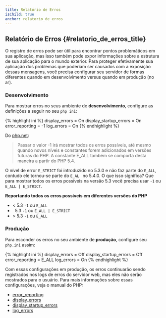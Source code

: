 ```yaml
---
title: Relatório de Erros
isChild: true
anchor: relatorio_de_erros
---
```


## Relatório de Erros {#relatorio_de_erros_title}

O registro de erros pode ser útil para encontrar pontos problemáticos em sua aplicação, mas isso também pode expor
informações sobre a estrutura de sua aplicação para o mundo exterior. Para proteger efetivamente sua aplicação dos
problemas que poderiam ser causados com a exposição dessas mensagens, você precisa configurar seu servidor de formas
diferentes quando em desenvolvimento versus quando em produção (no ar).

### Desenvolvimento

Para mostrar erros no seus ambiente de <strong>desenvolvimento</strong>, configure as definições a seguir no seu `php
ini`:

{% highlight ini %}
display_errors = On
display_startup_errors = On
error_reporting = -1
log_errors = On
{% endhighlight %}

Do [php.net](http://php.net/function.error-reporting):

> Passar o valor -1 irá mostrar todos os erros possíveis, até mesmo quando novos níveis e constantes forem adicionados 
em versões futuras do PHP. A constante E_ALL também se comporta desta maneira a partir do PHP 5.4.

O nível de error `E_STRICT` foi introduzido no 5.3.0 e não faz parte do `E_ALL`, contudo ele tornou-se parte do `E_AL
` no 5.4.0. O que isso significa?  Que para mostrar todos os erros possíveis na versão 5.3 você precisa usar `-1` ou 
`E_ALL | E_STRICT`. 

**Reportando todos os erros possíveis em diferentes versões do PHP**

* &lt; 5.3 `-1` ou `E_ALL`
* &nbsp; 5.3 `-1` ou `E_ALL | E_STRICT`
* &gt; 5.3 `-1` ou `E_ALL`

### Produção

Para esconder os erros no seu ambiente de <strong>produção</strong>, configure seu `php.ini` assim:

{% highlight ini %}
display_errors = Off
display_startup_errors = Off
error_reporting = E_ALL
log_errors = On
{% endhighlight %}

Com essas configurações em produção, os erros continuarão sendo registrados nos logs de erros do servidor web, mas
eles não serão mostrados para o usuário. Para mais informações sobre essas configurações, veja o manual do PHP:

* [error_reporting](http://php.net/errorfunc.configuration#ini.error-reporting)
* [display_errors](http://php.net/errorfunc.configuration#ini.display-errors)
* [display_startup_errors](http://php.net/errorfunc.configuration#ini.display-startup-errors)
* [log_errors](http://php.net/errorfunc.configuration#ini.log-errors)